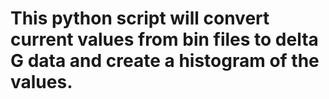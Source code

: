 # This python script will convert current values from bin files to delta G data and create a histogram of the values.